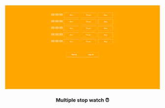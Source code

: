 <p align="center">
    <img src="img/preview.png" alt="stop watch">
</p>

<h3 align="center">Multiple stop watch ⏰</h3>